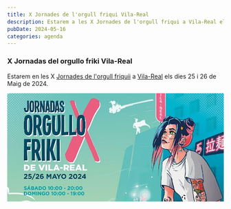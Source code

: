 ```yaml
---
title: X Jornades de l'orgull friqui Vila-Real​
description: Estarem a les X Jornades de l'orgull friqui a Vila-Real els dies 25 i 26 de Maig de 2024.
pubDate: 2024-05-16
categories: agenda
---
```


### X Jornadas del orgullo friki Vila-Real

Estarem en les X [Jornades de l'orgull friquii](https://www.eventbrite.es/e/entradas-x-jornadas-del-orgullo-friki-778203546757) a [Vila-Real](https://www.google.com/maps/dir//vila+real+castellon/data=!4m6!4m5!1m1!4e2!1m2!1m1!1s0xd600725c31d4dc1:0x9c147cedd45f1703?sa=X&ved=1t:155782&ictx=111) els dies 25 i 26 de Maig de 2024.

 ![](images/https-__cdn.evbuc_.com_images_767314139_408928995737_1_original.jpeg)
